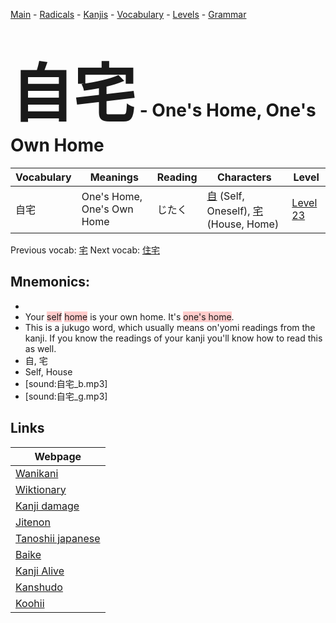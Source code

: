 <style> bigfont {font-size: 100px}</style>
[Main](../README.md) -
[Radicals](../radicals.md) -
[Kanjis](../kanjis.md) -
[Vocabulary](../vocabulary.md) -
[Levels](../levels.md) -
[Grammar](../grammar.md)
# <bigfont> 自宅</bigfont> - One's Home, One's Own Home 

| Vocabulary | Meanings | Reading | Characters | Level |
| --- | --- | --- | --- | --- |
| 自宅 | One's Home, One's Own Home | じたく |  [自](../kanjis/自.md) (Self, Oneself), [宅](../kanjis/宅.md) (House, Home) | [Level 23](../levels/wk_level23.md) |

Previous vocab: [宅](宅.md) Next vocab: [住宅](住宅.md) 

## Mnemonics:

* 
* Your <span style="background-color:#ffcccb"> self</span> <span style="background-color:#ffcccb"> home</span> is your own home. It's <span style="background-color:#ffcccb"> one's home</span>.
* This is a jukugo word, which usually means on'yomi readings from the kanji. If you know the readings of your kanji you'll know how to read this as well.
* 自, 宅
* Self, House
* [sound:自宅_b.mp3]
* [sound:自宅_g.mp3]


## Links 

| Webpage |
| --- |
| [Wanikani          ](https://www.wanikani.com/kanji/自宅) |
| [Wiktionary        ](https://en.wiktionary.org/wiki/自宅) |
| [Kanji damage      ](http://www.kanjidamage.com/kanji/search?utf8=✓&q=自宅) |
| [Jitenon           ](https://jitenon.com/kanji/自宅) |
| [Tanoshii japanese ](https://www.tanoshiijapanese.com/dictionary/kanji.cfm?k=自宅) |
| [Baike             ](https://baike.baidu.com/item/自宅) |
| [Kanji Alive       ](https://app.kanjialive.com/自宅) |
| [Kanshudo          ](https://www.kanshudo.com/searchmn?q=自宅) |
| [Koohii            ](https://kanji.koohii.com/study/kanji/自宅) |
